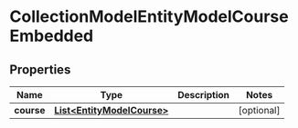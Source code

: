

# CollectionModelEntityModelCourseEmbedded


## Properties

| Name | Type | Description | Notes |
|------------ | ------------- | ------------- | -------------|
|**course** | [**List&lt;EntityModelCourse&gt;**](EntityModelCourse.md) |  |  [optional] |



